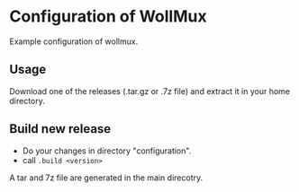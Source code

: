 # Configuration of WollMux

Example configuration of wollmux.

## Usage
Download one of the releases (.tar.gz or .7z file) and extract it in your home directory.

## Build new release
* Do your changes in directory "configuration".
* call `.build <version>`

A tar and 7z file are generated in the main direcotry.
